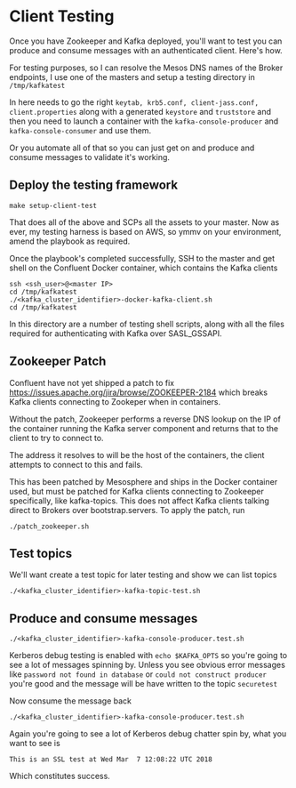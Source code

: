 # Client Testing

Once you have Zookeeper and Kafka deployed, you'll want to test you can produce and consume messages with an authenticated client. Here's how.

For testing purposes, so I can resolve the Mesos DNS names of the Broker endpoints, I use one of the masters and setup a testing directory in `/tmp/kafkatest`

In here needs to go the right `keytab, krb5.conf, client-jass.conf, client.properties` along with a generated `keystore` and `truststore` and then you need to launch a container with the `kafka-console-producer` and `kafka-console-consumer` and use them.

Or you automate all of that so you can just get on and produce and consume messages to validate it's working.

## Deploy the testing framework
```
make setup-client-test
```

That does all of the above and SCPs all the assets to your master. Now as ever, my testing harness is based on AWS, so ymmv on your environment, amend the playbook as required.

Once the playbook's completed successfully, SSH to the master and get shell on the Confluent Docker container, which contains the Kafka clients
```
ssh <ssh_user>@<master IP>
cd /tmp/kafkatest
./<kafka_cluster_identifier>-docker-kafka-client.sh
cd /tmp/kafkatest
```

In this directory are a number of testing shell scripts, along with all the files required for authenticating with Kafka over SASL_GSSAPI.


## Zookeeper Patch

Confluent have not yet shipped a patch to fix https://issues.apache.org/jira/browse/ZOOKEEPER-2184 which breaks Kafka clients connecting to Zookeper when in containers.

Without the patch, Zookeeper performs a reverse DNS lookup on the IP of the container running the Kafka server component and returns that to the client to try to connect to.

The address it resolves to will be the host of the containers, the client attempts to connect to this and fails.

This has been patched by Mesosphere and ships in the Docker container used, but must be patched for Kafka clients connecting to Zookeeper specifically, like kafka-topics.  This does not affect Kafka clients talking direct to Brokers over bootstrap.servers.  To apply the patch, run

```
./patch_zookeeper.sh
```

## Test topics

We'll want create a test topic for later testing and show we can list topics

```
./<kafka_cluster_identifier>-kafka-topic-test.sh
```

## Produce and consume messages
```
./<kafka_cluster_identifier>-kafka-console-producer.test.sh
```

Kerberos debug testing is enabled with `echo $KAFKA_OPTS` so you're going to see a lot of messages spinning by. Unless you see obvious error messages like `password not found in database` or `could not construct producer` you're good and the message will be have written to the topic `securetest`

Now consume the message back
```
./<kafka_cluster_identifier>-kafka-console-producer.test.sh
```

Again you're going to see a lot of Kerberos debug chatter spin by, what you want to see is
```
This is an SSL test at Wed Mar  7 12:08:22 UTC 2018
```

Which constitutes success.